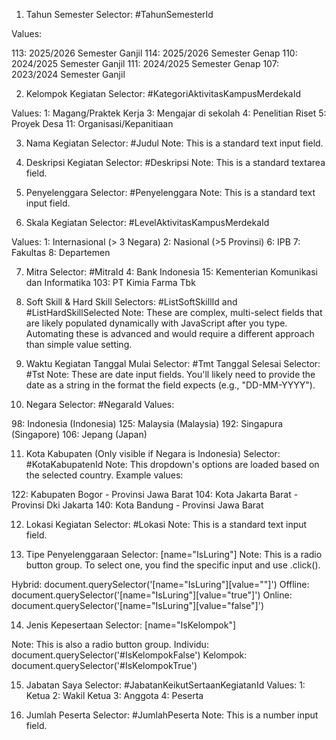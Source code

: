 1. Tahun Semester
Selector: #TahunSemesterId

Values:

113: 2025/2026 Semester Ganjil
114: 2025/2026 Semester Genap
110: 2024/2025 Semester Ganjil
111: 2024/2025 Semester Genap
107: 2023/2024 Semester Ganjil

2. Kelompok Kegiatan
Selector: #KategoriAktivitasKampusMerdekaId

Values:
1: Magang/Praktek Kerja
3: Mengajar di sekolah
4: Penelitian Riset
5: Proyek Desa
11: Organisasi/Kepanitiaan

3. Nama Kegiatan
Selector: #Judul
Note: This is a standard text input field.

4. Deskripsi Kegiatan
Selector: #Deskripsi
Note: This is a standard textarea field.

5. Penyelenggara
Selector: #Penyelenggara
Note: This is a standard text input field.

6. Skala Kegiatan
Selector: #LevelAktivitasKampusMerdekaId

Values:
1: Internasional (> 3 Negara)
2: Nasional (>5 Provinsi)
6: IPB
7: Fakultas
8: Departemen

7. Mitra
Selector: #MitraId
4: Bank Indonesia
15: Kementerian Komunikasi dan Informatika
103: PT Kimia Farma Tbk

8. Soft Skill & Hard Skill
Selectors: #ListSoftSkillId and #ListHardSkillSelected
Note: These are complex, multi-select fields that are likely populated dynamically with JavaScript after you type. Automating these is advanced and would require a different approach than simple value setting.

9. Waktu Kegiatan
Tanggal Mulai Selector: #Tmt
Tanggal Selesai Selector: #Tst
Note: These are date input fields. You'll likely need to provide the date as a string in the format the field expects (e.g., "DD-MM-YYYY").

10. Negara
Selector: #NegaraId
Values:

98: Indonesia (Indonesia)
125: Malaysia (Malaysia)
192: Singapura (Singapore)
106: Jepang (Japan)

11. Kota Kabupaten (Only visible if Negara is Indonesia)
Selector: #KotaKabupatenId
Note: This dropdown's options are loaded based on the selected country. Example values:

122: Kabupaten Bogor - Provinsi Jawa Barat
104: Kota Jakarta Barat - Provinsi Dki Jakarta
140: Kota Bandung - Provinsi Jawa Barat

12. Lokasi Kegiatan
Selector: #Lokasi
Note: This is a standard text input field.

13. Tipe Penyelenggaraan
Selector: [name="IsLuring"]
Note: This is a radio button group. To select one, you find the specific input and use .click().

Hybrid: document.querySelector('[name="IsLuring"][value=""]')
Offline: document.querySelector('[name="IsLuring"][value="true"]')
Online: document.querySelector('[name="IsLuring"][value="false"]')

14. Jenis Kepesertaan
Selector: [name="IsKelompok"]

Note: This is also a radio button group.
Individu: document.querySelector('#IsKelompokFalse')
Kelompok: document.querySelector('#IsKelompokTrue')

15. Jabatan Saya
Selector: #JabatanKeikutSertaanKegiatanId
Values:
1: Ketua
2: Wakil Ketua
3: Anggota
4: Peserta

16. Jumlah Peserta
Selector: #JumlahPeserta
Note: This is a number input field.